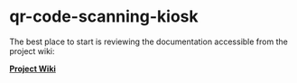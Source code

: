 # qr-code-scanning-kiosk

The best place to start is reviewing the documentation accessible from the project wiki:

**[Project Wiki](https://github.com/bizkiwi/qr-code-scanning-kiosk/wiki)**
